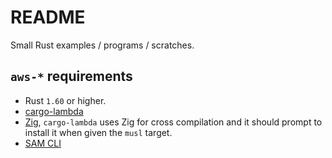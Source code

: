 # README

Small Rust examples / programs / scratches.

## `aws-*` requirements

- Rust `1.60` or higher.
- [cargo-lambda](https://github.com/cargo-lambda/cargo-lambda)
- [Zig](https://ziglang.org), `cargo-lambda` uses Zig for cross compilation and it should prompt to install it when given the `musl` target.
- [SAM CLI](https://docs.aws.amazon.com/serverless-application-model/latest/developerguide/serverless-sam-cli-install.html)
